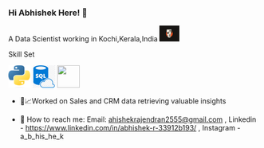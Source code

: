 ### Hi Abhishek Here! 👋

A Data Scientist working in Kochi,Kerala,India
<img height="32" width="40" src="https://github.com/AbhishekRajendran/AbhishekRajendran/blob/DataAnalysis/original-ff88a2aa29b55f47aed827e9d38e4260.webp" />

Skill Set

<img height="45" width="45" src="https://github.com/AbhishekRajendran/AbhishekRajendran/blob/DataAnalysis/Python-logo-notext.svg.webp" /> <img height="45" width="45" src="png-transparent-microsoft-azure-sql-database-microsoft-sql-server-database-blue-text-logo-thumbnail.png" /> <img height="45" width="45" src="Microsoft_Office_Excel_(2019–present).svg (1).png" />
- 🔭:chart_with_upwards_trend:Worked on Sales and CRM data retrieving valuable insights


- :e-mail: How to reach me: Email: ahishekrajendran2555@gmail.com , Linkedin - https://www.linkedin.com/in/abhishek-r-33912b193/ , Instagram  - a_b_his_he_k


